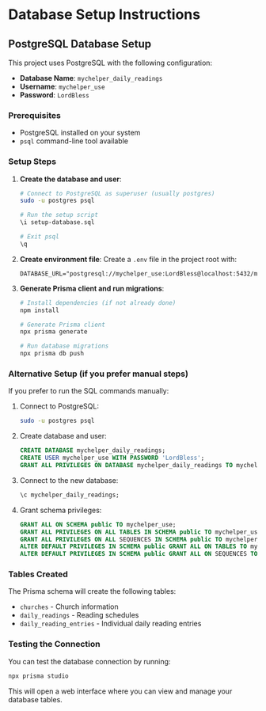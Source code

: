 # Database Setup Instructions

## PostgreSQL Database Setup

This project uses PostgreSQL with the following configuration:
- **Database Name**: `mychelper_daily_readings`
- **Username**: `mychelper_use`
- **Password**: `LordBless`

### Prerequisites
- PostgreSQL installed on your system
- `psql` command-line tool available

### Setup Steps

1. **Create the database and user**:
   ```bash
   # Connect to PostgreSQL as superuser (usually postgres)
   sudo -u postgres psql
   
   # Run the setup script
   \i setup-database.sql
   
   # Exit psql
   \q
   ```

2. **Create environment file**:
   Create a `.env` file in the project root with:
   ```
   DATABASE_URL="postgresql://mychelper_use:LordBless@localhost:5432/mychelper_daily_readings"
   ```

3. **Generate Prisma client and run migrations**:
   ```bash
   # Install dependencies (if not already done)
   npm install
   
   # Generate Prisma client
   npx prisma generate
   
   # Run database migrations
   npx prisma db push
   ```

### Alternative Setup (if you prefer manual steps)

If you prefer to run the SQL commands manually:

1. Connect to PostgreSQL:
   ```bash
   sudo -u postgres psql
   ```

2. Create database and user:
   ```sql
   CREATE DATABASE mychelper_daily_readings;
   CREATE USER mychelper_use WITH PASSWORD 'LordBless';
   GRANT ALL PRIVILEGES ON DATABASE mychelper_daily_readings TO mychelper_use;
   ```

3. Connect to the new database:
   ```sql
   \c mychelper_daily_readings;
   ```

4. Grant schema privileges:
   ```sql
   GRANT ALL ON SCHEMA public TO mychelper_use;
   GRANT ALL PRIVILEGES ON ALL TABLES IN SCHEMA public TO mychelper_use;
   GRANT ALL PRIVILEGES ON ALL SEQUENCES IN SCHEMA public TO mychelper_use;
   ALTER DEFAULT PRIVILEGES IN SCHEMA public GRANT ALL ON TABLES TO mychelper_use;
   ALTER DEFAULT PRIVILEGES IN SCHEMA public GRANT ALL ON SEQUENCES TO mychelper_use;
   ```

### Tables Created

The Prisma schema will create the following tables:
- `churches` - Church information
- `daily_readings` - Reading schedules
- `daily_reading_entries` - Individual daily reading entries

### Testing the Connection

You can test the database connection by running:
```bash
npx prisma studio
```

This will open a web interface where you can view and manage your database tables. 